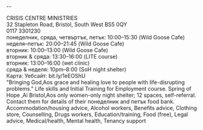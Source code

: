 
--

CRISIS CENTRE MINISTRIES  
32 Stapleton Road, Bristol, South West BS5 0QY  
0117 3301230  
понеделник, сряда, четвъртък, петък: 10:00–15:30 (Wild Goose Cafe)  
неделя–петък: 20:00–21:45 (Wild Goose Cafe)  
вторник: 10:00–13:00 (Wild Goose Cafe)  
вторник & сряда: 13:30–16:00 (LITE course)  
вторник: 13:00–16:00 (wet clinic)  
сряда & неделя: 10pm–8:00 (SoH night shelter)  
Карта: Уебсайт: bit.ly/1eEOShU  
"Bringing God‚Aos grace and healing love to people with life-disrupting problems." Life skills and Initial Training for Employment course. Spring of Hope ‚Ai Bristol‚Aos only women-only night shelter; 12 spaces, self-referral. Contact them for details of their понеделник and петък food bank.  
Accommodation/housing advice, Alcohol workers, Benefits advice, Clothing store, Counselling, Drugs workers, Education/training, Food (free), Legal advice, Medical/health, Mental health, Tenancy support  
  
